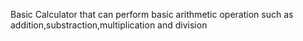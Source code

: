 Basic Calculator that can perform basic arithmetic operation such as addition,substraction,multiplication and division
